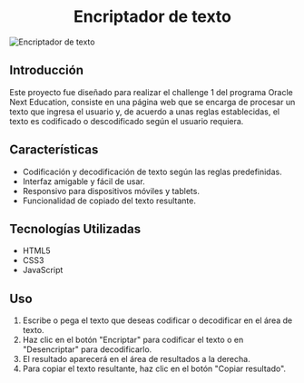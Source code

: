 <h1 align="center">Encriptador de texto</h1>

![Encriptador de texto](https://github.com/user-attachments/assets/7f80b4bc-3217-4d18-95a6-88100ec7412e)

<h2>Introducción</h2>
<p>Este proyecto fue diseñado para realizar el challenge 1 del programa Oracle Next Education, consiste en una página web que se encarga de procesar un texto que ingresa el usuario y, de acuerdo a unas reglas establecidas, el texto es codificado o descodificado según el usuario requiera.</p>

<h2>Características</h2>
<ul>
  <li>Codificación y decodificación de texto según las reglas predefinidas.</li>
  <li>Interfaz amigable y fácil de usar.</li>
  <li>Responsivo para dispositivos móviles y tablets.</li>
  <li>Funcionalidad de copiado del texto resultante.</li>
</ul>

<h2>Tecnologías Utilizadas</h2>
<ul>
  <li>HTML5</li>
  <li>CSS3</li>
  <li>JavaScript</li>
</ul>

<h2>Uso</h2>
<ol>
  <li>Escribe o pega el texto que deseas codificar o decodificar en el área de texto.</li>
  <li>Haz clic en el botón "Encriptar" para codificar el texto o en "Desencriptar" para decodificarlo.</li>
  <li>El resultado aparecerá en el área de resultados a la derecha.</li>
  <li>Para copiar el texto resultante, haz clic en el botón "Copiar resultado".</li>
</ol>
